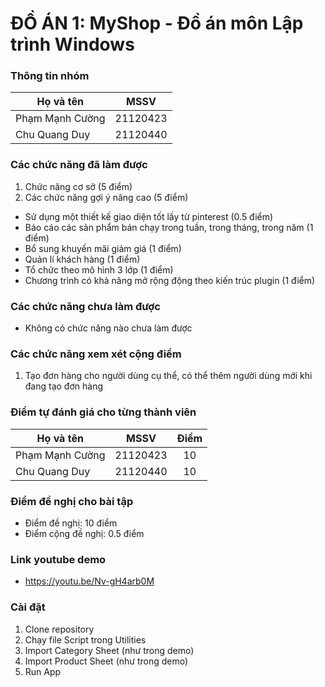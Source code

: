 # ĐỒ ÁN 1: MyShop - Đồ án môn Lập trình Windows

### Thông tin nhóm

|       Họ và tên      |   MSSV   |
|----------------------|:--------:|
| Phạm Mạnh Cường      | 21120423 |
| Chu Quang Duy        | 21120440 |


### Các chức năng đã làm được
1. Chức năng cơ sở (5 điểm)
2. Các chức năng gợi ý nâng cao (5 điểm)
- Sử dụng một thiết kế giao diện tốt lấy từ pinterest (0.5 điểm)
- Báo cáo các sản phẩm bán chạy trong tuần, trong tháng, trong năm (1 điểm)
- Bổ sung khuyến mãi giảm giá (1 điểm)
- Quản lí khách hàng (1 điểm)
- Tổ chức theo mô hình 3 lớp (1 điểm)
- Chương trình có khả năng mở rộng động theo kiến trúc plugin (1 điểm)

### Các chức năng chưa làm được
- Không có chức năng nào chưa làm được

### Các chức năng xem xét cộng điểm
1. Tạo đơn hàng cho người dùng cụ thể, có thể thêm người dùng mới khi đang tạo đơn hàng

### Điểm tự đánh giá cho từng thành viên

|       Họ và tên      |   MSSV   |  Điểm  |
|----------------------|:--------:|:-------:|
| Phạm Mạnh Cường      | 21120423 |   10   |
| Chu Quang Duy        | 21120440 |   10   |

### Điểm đề nghị cho bài tập
- Điểm đề nghị: 10 điểm
- Điểm cộng đề nghị: 0.5 điểm

### Link youtube demo
- https://youtu.be/Nv-gH4arb0M

### Cài đặt
1. Clone repository
2. Chạy file Script trong Utilities
3. Import Category Sheet (như trong demo)
4. Import Product Sheet (như trong demo)
5. Run App

